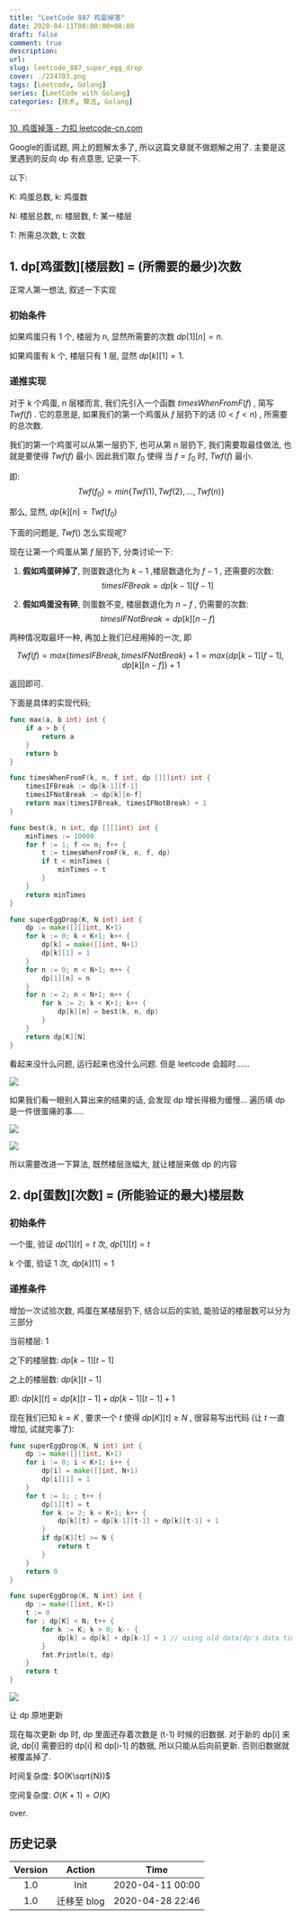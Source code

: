 ```yaml
---
title: "LeetCode 887 鸡蛋掉落"
date: 2020-04-11T00:00:00+08:00
draft: false
comment: true
description: 
url:
slug: leetcode_887_super_egg_drop
cover: ./224703.png
tags: [Leetcode, Golang]
series: [LeetCode with Golang]
categories: [技术, 算法, Golang]
---
```


[10. 鸡蛋掉落 - 力扣 leetcode-cn.com](https://leetcode-cn.com/problems/super-egg-drop/)

Google的面试题, 网上的题解太多了, 所以这篇文章就不做题解之用了. 主要是这里遇到的反向 dp 有点意思, 记录一下.


以下:

K: 鸡蛋总数, k: 鸡蛋数

N: 楼层总数, n: 楼层数, f: 某一楼层

T: 所需总次数, t: 次数

## 1. dp[鸡蛋数][楼层数] = (所需要的最少)次数

正常人第一想法, 叙述一下实现

### 初始条件

如果鸡蛋只有 1 个, 楼层为 n, 显然所需要的次数 $dp[1][n] = n$.

如果鸡蛋有 k 个, 楼层只有 1 层, 显然 $dp[k][1] = 1$.

### 递推实现

对于 k 个鸡蛋, n 层楼而言, 我们先引入一个函数 $timesWhenFromF(f)$ , 简写 $Twf(f)$ . 它的意思是, 如果我们的第一个鸡蛋从 $f$ 层扔下的话 $(0<f<n)$ , 所需要的总次数.

我们的第一个鸡蛋可以从第一层扔下, 也可从第 n 层扔下, 我们需要取最佳做法, 也就是要使得 $Twf(f)$ 最小. 因此我们取 $f_0$ 使得 当 $f = f_0$ 时, $Twf(f)$ 最小.

即: $$Twf(f_0) = min\{Twf(1), Twf(2), ... , Twf(n)\}$$

那么, 显然, $dp[k][n] = Twf(f_0)$


下面的问题是, $Twf()$ 怎么实现呢?

现在让第一个鸡蛋从第 $f$ 层扔下, 分类讨论一下:

1. **假如鸡蛋碎掉了**, 则蛋数退化为 $k-1$ ,楼层数退化为 $f-1$ , 还需要的次数: $$timesIFBreak  = dp[k-1][f-1]$$

2. **假如鸡蛋没有碎**, 则蛋数不变, 楼层数退化为 $n-f$ , 仍需要的次数: $$timesIFNotBreak = dp[k][n-f]$$

两种情况取最坏一种, 再加上我们已经用掉的一次, 即

$$Twf(f) = max\{timesIFBreak, timesIFNotBreak\} + 1 = max\{dp[k-1][f-1], dp[k][n-f]\}+1$$

返回即可.

下面是具体的实现代码;

```go
func max(a, b int) int {
	if a > b {
		return a
	}
	return b
}

func timesWhenFromF(k, n, f int, dp [][]int) int {
	timesIFBreak := dp[k-1][f-1]
	timesIFNotBreak := dp[k][n-f]
	return max(timesIFBreak, timesIFNotBreak) + 1
}

func best(k, n int, dp [][]int) int {
	minTimes := 10000
	for f := 1; f <= n; f++ {
		t := timesWhenFromF(k, n, f, dp)
		if t < minTimes {
			minTimes = t
		}
	}
	return minTimes
}

func superEggDrop(K, N int) int {
	dp := make([][]int, K+1)
	for k := 0; k < K+1; k++ {
		dp[k] = make([]int, N+1)
		dp[k][1] = 1
	}
	for n := 0; n < N+1; n++ {
		dp[1][n] = n
	}
	for n := 2; n < N+1; n++ {
		for k := 2; k < K+1; k++ {
			dp[k][n] = best(k, n, dp)
		}
	}
	return dp[K][N]
}
```

看起来没什么问题, 运行起来也没什么问题. 但是 leetcode 会超时......

![](./233712.png)

如果我们看一眼别人算出来的结果的话, 会发现 dp 增长得极为缓慢... 遍历填 dp 是一件很蛋痛的事.....

![](./233806.png)

![](./233754.png)

所以需要改进一下算法, 既然楼层涨幅大, 就让楼层来做 dp 的内容


## 2. dp[蛋数][次数] = (所能验证的最大)楼层数

### 初始条件

一个蛋, 验证 $dp[1][t] = t$ 次, $dp[1][t] = t$

k 个蛋, 验证 1 次, $dp[k][1] = 1$

### 递推条件

增加一次试验次数, 鸡蛋在某楼层扔下, 结合以后的实验, 能验证的楼层数可以分为三部分

当前楼层: 1

之下的楼层数: $dp[k-1][t-1]$

之上的楼层数: $dp[k][t-1]$

即: $dp[k][t] = dp[k][t-1] + dp[k-1][t-1] +1$

现在我们已知 $k = K$ , 要求一个 $t$ 使得 $dp[K][t] \geq N$ , 很容易写出代码 (让 $t$ 一直增加, 试就完事了):

```go
func superEggDrop(K, N int) int {
	dp := make([][]int, K+1)
	for i := 0; i < K+1; i++ {
		dp[i] = make([]int, N+1)
		dp[i][1] = 1
	}
	for t := 1; ; t++ {
		dp[1][t] = t
		for k := 2; k < K+1; k++ {
			dp[k][t] = dp[k-1][t-1] + dp[k][t-1] + 1
		}
		if dp[K][t] >= N {
			return t
		}
	}
	return 0
}

func superEggDrop(K, N int) int {
	dp := make([]int, K+1)
	t := 0
	for ; dp[K] < N; t++ {
		for k := K; k > 0; k-- {
			dp[k] = dp[k] + dp[k-1] + 1 // using old data(dp's data times is t-1 before overwrite)
		}
		fmt.Println(t, dp)
	}
	return t
}
```

![](./233754.png)

让 dp 原地更新

现在每次更新 dp 时, dp 里面还存着次数是 (t-1) 时候的旧数据. 对于新的 dp[i] 来说, dp[i] 需要旧的 dp[i] 和 dp[i-1] 的数据, 所以只能从后向前更新. 否则旧数据就被覆盖掉了.

时间复杂度: $O(K\sqrt{N})$

空间复杂度: $O(K+1) = O(K)$

over.


## 历史记录

|Version| Action|Time|
|:-------:|:--------:|:-----------:|
|1.0|Init|2020-04-11 00:00|
|1.0|迁移至 blog|2020-04-28 22:46|